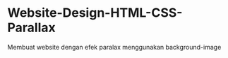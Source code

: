 # Website-Design-HTML-CSS-Parallax

Membuat website dengan efek paralax menggunakan background-image
